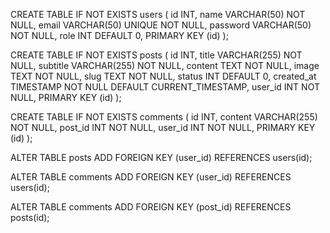 CREATE TABLE IF NOT EXISTS users (
    id INT,
    name VARCHAR(50) NOT NULL,
    email VARCHAR(50) UNIQUE NOT NULL,
    password VARCHAR(50) NOT NULL,
    role INT DEFAULT 0,
    PRIMARY KEY (id)
);

CREATE TABLE IF NOT EXISTS posts (
    id INT,
    title VARCHAR(255) NOT NULL,
    subtitle VARCHAR(255) NOT NULL,
    content TEXT NOT NULL,
    image TEXT NOT NULL,
    slug TEXT NOT NULL,
    status INT DEFAULT 0,
    created_at TIMESTAMP NOT NULL DEFAULT CURRENT_TIMESTAMP,
    user_id INT NOT NULL,
    PRIMARY KEY (id)
);

CREATE TABLE IF NOT EXISTS comments (
    id INT,
    content VARCHAR(255) NOT NULL,
    post_id INT NOT NULL,
    user_id INT NOT NULL,
	PRIMARY KEY (id)
);

ALTER TABLE posts
ADD FOREIGN KEY (user_id) REFERENCES users(id);

ALTER TABLE comments
ADD FOREIGN KEY (user_id) REFERENCES users(id);

ALTER TABLE comments
ADD FOREIGN KEY (post_id) REFERENCES posts(id);
